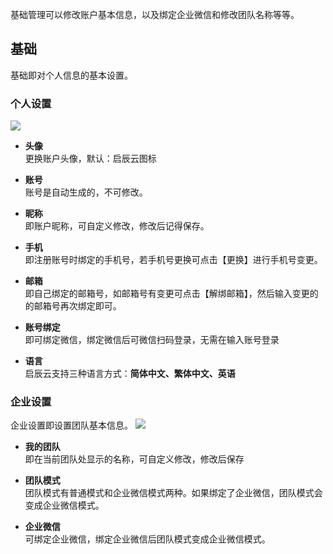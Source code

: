 基础管理可以修改账户基本信息，以及绑定企业微信和修改团队名称等等。


## 基础
基础即对个人信息的基本设置。

### 个人设置
![](../img/4-2-1i1.png)

* **头像**<br>
更换账户头像，默认：启辰云图标

* **账号**<br>
账号是自动生成的，不可修改。

<!-- * **当前余额**<br>
可查看当前账户所剩余额，如需充值，可点击【充值】按钮进行充值。

   **充值**<br>
支持：支付宝、微信、对公支付三种充值方式。

  充值步骤：【点击充值】——【输入充值金额】——【选择充值方式，即可支付】
![](../img/4-2-1i2.png)
支付完成可查看订单详情。 -->


* **昵称**<br>
即账户昵称，可自定义修改，修改后记得保存。

* **手机**<br>
即注册账号时绑定的手机号，若手机号更换可点击【更换】进行手机号变更。


* **邮箱**<br>
即自己绑定的邮箱号，如邮箱号有变更可点击【解绑邮箱】，然后输入变更的的邮箱号再次绑定即可。

* **账号绑定**<br>
即可绑定微信，绑定微信后可微信扫码登录，无需在输入账号登录

* **语言**<br>
启辰云支持三种语言方式：**简体中文、繁体中文、英语**


### 企业设置
企业设置即设置团队基本信息。
![](../img/4-2-1i3.png)

* **我的团队**<br>
即在当前团队处显示的名称，可自定义修改，修改后保存
<!-- ![](../img/4-2-1i4.png) -->
* **团队模式**<br>
团队模式有普通模式和企业微信模式两种。如果绑定了企业微信，团队模式会变成企业微信模式。                

* **企业微信**<br>
可绑定企业微信，绑定企业微信后团队模式变成企业微信模式。
